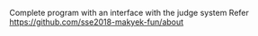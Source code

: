 Complete program with an interface with the judge system
Refer https://github.com/sse2018-makyek-fun/about
